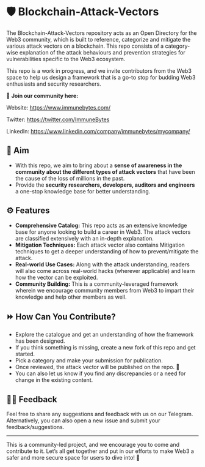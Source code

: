 # 🛡️ Blockchain-Attack-Vectors

The Blockchain-Attack-Vectors repository acts as an Open Directory for the Web3 community, which is built to reference, categorize and mitigate the various attack vectors on a blockchain. This repo consists of a category-wise explanation of the attack behaviours and prevention strategies for vulnerabilities specific to the Web3 ecosystem.

This repo is a work in progress, and we invite contributors from the Web3 space to help us design a framework that is a go-to stop for budding Web3 enthusiasts and security researchers.

📩 **Join our community here:**

Website: https://www.immunebytes.com/

Twitter: https://twitter.com/ImmuneBytes

LinkedIn: https://www.linkedin.com/company/immunebytes/mycompany/ 

## 🎯 Aim

- With this repo, we aim to bring about a **sense of awareness in the community about the different types of attack vectors** that have been the cause of the loss of millions in the past.
- Provide the **security researchers, developers, auditors and engineers** a one-stop knowledge base for better understanding.

## ⚙️ Features

- **Comprehensive Catalog:** This repo acts as an extensive knowledge base for anyone looking to build a career in Web3. The attack vectors are classified extensively with an in-depth explanation.
- **Mitigation Techniques:** Each attack vector also contains Mitigation techniques to get a deeper understanding of how to prevent/mitigate the attack.
- **Real-world Use Cases:** Along with the attack understanding, readers will also come across real-world hacks (wherever applicable) and learn how the vector can be exploited.
- **Community Building:** This is a community-leveraged framework wherein we encourage community members from Web3 to impart their knowledge and help other members as well.

## ⏩ How Can You Contribute?

- Explore the catalogue and get an understanding of how the framework has been designed.
- If you think something is missing, create a new fork of this repo and get started.
- Pick a category and make your submission for publication.
- Once reviewed, the attack vector will be published on the repo. 🚀
- You can also let us know if you find any discrepancies or a need for change in the existing content.

## ✍🏻 Feedback

Feel free to share any suggestions and feedback with us on our Telegram. Alternatively, you can also open a new issue and submit your feedback/suggestions. 

***

This is a community-led project, and we encourage you to come and contribute to it. Let’s all get together and put in our efforts to make Web3 a safer and more secure space for users to dive into! 🤝
